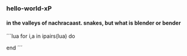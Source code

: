 ### hello-world-xP

#### in the valleys of nachracaast. snakes, but what is blender or bender

´´´lua
for i,a in ipairs(lua) do
	
end
´´´

